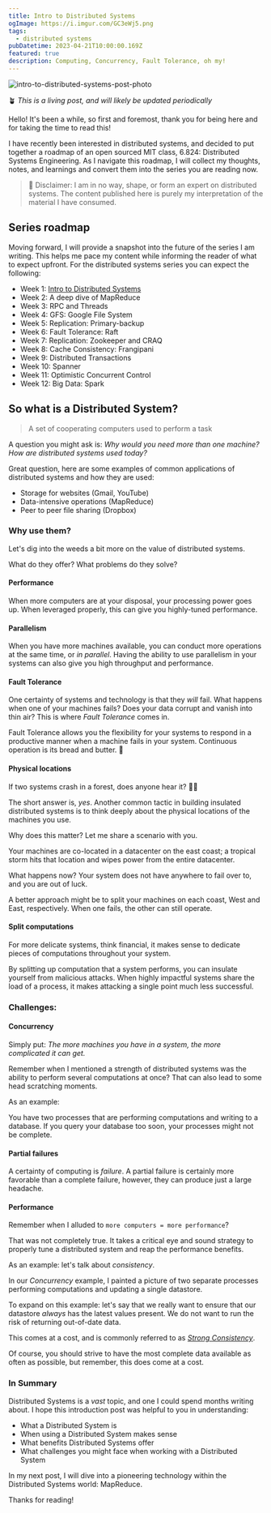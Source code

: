 ```yaml
---
title: Intro to Distributed Systems
ogImage: https://i.imgur.com/GC3eWj5.png
tags:
  - distributed systems
pubDatetime: 2023-04-21T10:00:00.169Z
featured: true
description: Computing, Concurrency, Fault Tolerance, oh my!
---
```


![intro-to-distributed-systems-post-photo](https://i.imgur.com/GC3eWj5.png)

🪴 _This is a living post, and will likely be updated periodically_

Hello! It's been a while, so first and foremost, thank you for being here and for taking the time to read this!

I have recently been interested in distributed systems, and decided to put together a roadmap of an open sourced MIT class, 6.824: Distributed Systems Engineering. As I navigate this roadmap, I will collect my thoughts, notes, and learnings and convert them into the series you are reading now.

> 🚨 Disclaimer: I am in no way, shape, or form an expert on distributed systems. The content published here is purely my interpretation of the material I have consumed.

## Series roadmap

Moving forward, I will provide a snapshot into the future of the series I am writing. This helps me pace my content while informing the reader of what to expect upfront. For the distributed systems series you can expect the following:

- Week 1: [Intro to Distributed Systems](https://martincartledge.io/posts/intro-to-distributed-systems)
- Week 2: A deep dive of MapReduce
- Week 3: RPC and Threads
- Week 4: GFS: Google File System
- Week 5: Replication: Primary-backup
- Week 6: Fault Tolerance: Raft
- Week 7: Replication: Zookeeper and CRAQ
- Week 8: Cache Consistency: Frangipani
- Week 9: Distributed Transactions
- Week 10: Spanner
- Week 11: Optimistic Concurrent Control
- Week 12: Big Data: Spark

## So what is a Distributed System?

> A set of cooperating computers used to perform a task

A question you might ask is: _Why would you need more than one machine? How are distributed systems used today?_

Great question, here are some examples of common applications of distributed systems and how they are used:

- Storage for websites (Gmail, YouTube)
- Data-intensive operations (MapReduce)
- Peer to peer file sharing (Dropbox)

### Why use them?

Let's dig into the weeds a bit more on the value of distributed systems.

What do they offer? What problems do they solve?

#### Performance

When more computers are at your disposal, your processing power goes up. When leveraged properly, this can give you highly-tuned performance.

#### Parallelism

When you have more machines available, you can conduct more operations at the same time, or _in parallel_. Having the ability to use parallelism in your systems can also give you high throughput and performance.

#### Fault Tolerance

One certainty of systems and technology is that they _will_ fail. What happens when one of your machines fails? Does your data corrupt and vanish into thin air? This is where _Fault Tolerance_ comes in.

Fault Tolerance allows you the flexibility for your systems to respond in a productive manner when a machine fails in your system. Continuous operation is its bread and butter. 🍞

#### Physical locations

If two systems crash in a forest, does anyone hear it? 🌲🌲

The short answer is, _yes_. Another common tactic in building insulated distributed systems is to think deeply about the physical locations of the machines you use.

Why does this matter? Let me share a scenario with you.

Your machines are co-located in a datacenter on the east coast; a tropical storm hits that location and wipes power from the entire datacenter.

What happens now? Your system does not have anywhere to fail over to, and you are out of luck.

A better approach might be to split your machines on each coast, West and East, respectively. When one fails, the other can still operate.

#### Split computations

For more delicate systems, think financial, it makes sense to dedicate pieces of computations throughout your system.

By splitting up computation that a system performs, you can insulate yourself from malicious attacks. When highly impactful systems share the load of a process, it makes attacking a single point much less successful.

### Challenges:

#### Concurrency

Simply put: _The more machines you have in a system, the more complicated it can get._

Remember when I mentioned a strength of distributed systems was the ability to perform several computations at once? That can also lead to some head scratching moments.

As an example:

You have two processes that are performing computations and writing to a database. If you query your database too soon, your processes might not be complete.

#### Partial failures

A certainty of computing is _failure_. A partial failure is certainly more favorable than a complete failure, however, they can produce just a large headache.

#### Performance

Remember when I alluded to `more computers = more performance`?

That was not completely true. It takes a critical eye and sound strategy to properly tune a distributed system and reap the performance benefits.

As an example: let's talk about _consistency_.

In our _Concurrency_ example, I painted a picture of two separate processes performing computations and updating a single datastore.

To expand on this example: let's say that we really want to ensure that our datastore _always_ has the latest values present. We do not want to run the risk of returning out-of-date data.

This comes at a cost, and is commonly referred to as [_Strong Consistency_](https://en.wikipedia.org/wiki/Strong_consistency).

Of course, you should strive to have the most complete data available as often as possible, but remember, this does come at a cost.

### In Summary

Distributed Systems is a _vast_ topic, and one I could spend months writing about. I hope this introduction post was helpful to you in understanding:

- What a Distributed System is
- When using a Distributed System makes sense
- What benefits Distributed Systems offer
- What challenges you might face when working with a Distributed System

In my next post, I will dive into a pioneering technology within the Distributed Systems world: MapReduce.

Thanks for reading!
